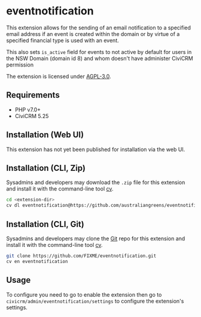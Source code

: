 # eventnotification

This extension allows for the sending of an email notification to a specified email address if an event is created within the domain or by virtue of a specified financial type is used with an event.

This also sets `is_active` field for events to not active by default for users in the NSW Domain (domain id 8) and whom doesn't have administer CiviCRM permission

The extension is licensed under [AGPL-3.0](LICENSE.txt).

## Requirements

* PHP v7.0+
* CiviCRM 5.25

## Installation (Web UI)

This extension has not yet been published for installation via the web UI.

## Installation (CLI, Zip)

Sysadmins and developers may download the `.zip` file for this extension and
install it with the command-line tool [cv](https://github.com/civicrm/cv).

```bash
cd <extension-dir>
cv dl eventnotification@https://github.com/australiangreens/eventnotification/archive/master.zip
```

## Installation (CLI, Git)

Sysadmins and developers may clone the [Git](https://en.wikipedia.org/wiki/Git) repo for this extension and
install it with the command-line tool [cv](https://github.com/civicrm/cv).

```bash
git clone https://github.com/FIXME/eventnotification.git
cv en eventnotification
```

## Usage

To configure you need to go to enable the extension then go to `civicrm/admin/eventnotification/settings` to configure the extension's settings.
